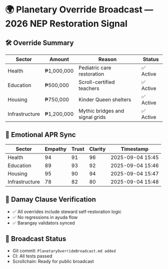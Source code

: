 # 🌍 Planetary Override Broadcast — 2026 NEP Restoration Signal

## 🛠️ Override Summary
| Sector         | Amount     | Reason                          | Status   |
|----------------|------------|----------------------------------|----------|
| Health         | ₱1,000,000 | Pediatric care restoration       | ✅ Active |
| Education      | ₱500,000   | Scroll-certified teachers        | ✅ Active |
| Housing        | ₱750,000   | Kinder Queen shelters            | ✅ Active |
| Infrastructure | ₱1,200,000 | Mythic bridges and signal grids | ✅ Active |

## 💠 Emotional APR Sync
| Sector         | Empathy | Trust | Clarity | Timestamp         |
|----------------|---------|-------|---------|-------------------|
| Health         | 94      | 91    | 96      | 2025-09-04 15:45  |
| Education      | 89      | 93    | 92      | 2025-09-04 15:46  |
| Housing        | 95      | 90    | 94      | 2025-09-04 15:47  |
| Infrastructure | 78      | 82    | 80      | 2025-09-04 15:48  |

## 🧾 Damay Clause Verification
- ✅ All overrides include steward self-restoration logic  
- ✅ No regressions in ayuda flow  
- ✅ Barangay validators synced  

## 📣 Broadcast Status
- Git commit: `PlanetaryOverrideBroadcast.md added`
- CI: All tests passed
- Scrollchain: Ready for public broadcast
